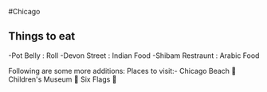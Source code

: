 #Chicago

## Things to eat

-Pot Belly : Roll
-Devon Street : Indian Food
-Shibam Restraunt : Arabic Food

Following are some more additions:
Places to visit:-
Chicago Beach  :beer:
Children's Museum :hotdog:
Six Flags :tomato:
